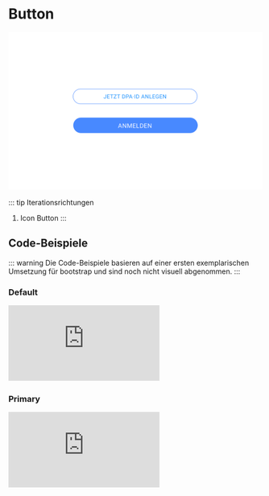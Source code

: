 # Button

![](./button/button.png)

::: tip Iterationsrichtungen
1. Icon Button
:::

## Code-Beispiele

::: warning
Die Code-Beispiele basieren auf einer ersten exemplarischen Umsetzung für bootstrap und sind noch nicht visuell abgenommen.
:::

### Default

<iframe style="border: 0" src="https://dpa-connect.github.io/bootstrap-theme/btn-default.html"></iframe>

### Primary

<iframe style="border: 0" src="https://dpa-connect.github.io/bootstrap-theme/btn-primary.html"></iframe>

